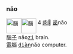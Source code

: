 
### nǎo
<img id=腦 alt=腦 height=40 src=https://f.2cn.cn/hanzi/svg/8166.svg align=top><img alt=腦 height=40 src=https://f.2cn.cn/a/zi-svg/5318swjz54633.svg align=top> 4
[肉]()🥩 [𡿺]()nǎo   
腦[子]() <tt>nǎo[zi]()</tt> brain.    
[電]()腦 <tt>[diàn]()nǎo</tt> computer.   
